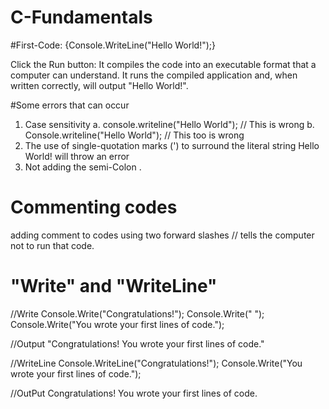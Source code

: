 # C-Fundamentals
#First-Code:
{Console.WriteLine("Hello World!");}

Click the Run button:
It compiles the code into an executable format that a computer can understand.
It runs the compiled application and, when written correctly, will output "Hello World!".

#Some errors that can occur
1. Case sensitivity
   a. console.writeline("Hello World"); // This is wrong
   b. Console.writeline("Hello World"); // This too is wrong
2. The use of single-quotation marks (') to surround the literal string Hello World! will throw an error
3. Not adding the semi-Colon .

# Commenting codes
adding comment to codes using two forward slashes // tells the computer not to run that code.

# "Write" and "WriteLine"
//Write
Console.Write("Congratulations!");
Console.Write(" ");
Console.Write("You wrote your first lines of code.");

//Output 
"Congratulations! You wrote your first lines of code."

//WriteLine
Console.WriteLine("Congratulations!");
Console.Write("You wrote your first lines of code.");

//OutPut
Congratulations!
You wrote your first lines of code.
